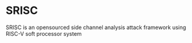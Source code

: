 # SRISC
SRISC is an opensourced side channel analysis attack framework using RISC-V soft processor system
